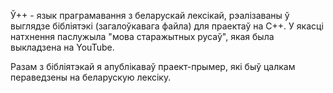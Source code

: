 Ў++ - язык праграмавання з беларускай лексікай, рэалізаваны ў выглядзе бібліятэкі (загалоўкавага файла) для праектаў на
С++. У якасці натхнення паслужыла "мова старажытных русаў", якая была выкладзена на YouTube.

Разам з бібліятэкай я апублікаваў праект-прымер, які быў цалкам пераведзены на беларускую лексіку.
